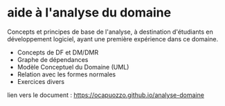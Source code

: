 # aide à l'analyse du domaine

Concepts et principes de base de l'analyse, à destination d'étudiants en développement logiciel, 
ayant une première expérience dans ce domaine.

* Concepts de DF et DM/DMR
* Graphe de dépendances
* Modèle Conceptuel du Domaine (UML)
* Relation avec les formes normales
* Exercices divers

lien vers le document : https://ocapuozzo.github.io/analyse-domaine
